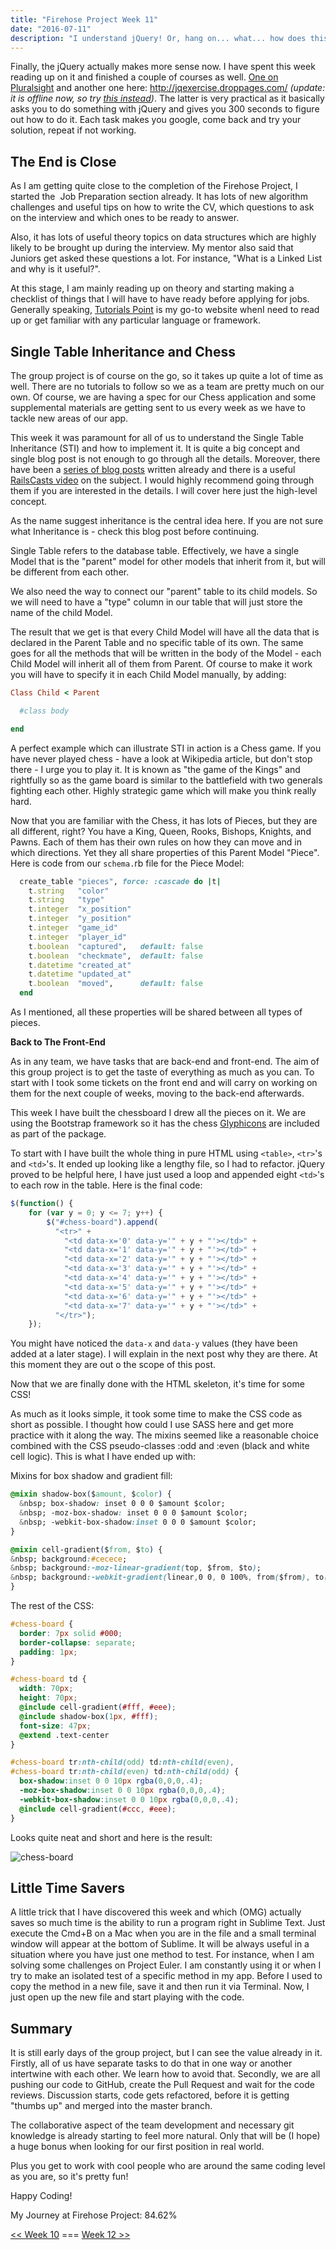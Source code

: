 ```yaml
---
title: "Firehose Project Week 11"
date: "2016-07-11"
description: "I understand jQuery! Or, hang on... what... how does this even work?"
---
```


Finally, the jQuery actually makes more sense now. I have spent this week reading up on it and finished a couple of courses as well. [One on Pluralsight](https://www.pluralsight.com/courses/jquery-fundamentals) and another one here: <http://jqexercise.droppages.com/> _(update: it is offline now, so try [this instead](http://try.jquery.com/))_. The latter is very practical as it basically asks you to do something with jQuery and gives you 300 seconds to figure out how to do it. Each task makes you google, come back and try your solution, repeat if not working.

## The End is Close

As I am getting quite close to the completion of the Firehose Project, I started the  Job Preparation section already. It has lots of new algorithm challenges and useful tips on how to write the CV, which questions to ask on the interview and which ones to be ready to answer.

Also, it has lots of useful theory topics on data structures which are highly likely to be brought up during the interview. My mentor also said that Juniors get asked these questions a lot. For instance, "What is a Linked List and why is it useful?".

At this stage, I am mainly reading up on theory and starting making a checklist of things that I will have to have ready before applying for jobs. Generally speaking, [Tutorials Point](http://www.tutorialspoint.com/) is my go-to website whenI need to read up or get familiar with any particular language or framework.

## Single Table Inheritance and Chess

The group project is of course on the go, so it takes up quite a lot of time as well. There are no tutorials to follow so we as a team are pretty much on our own. Of course, we are having a spec for our Chess application and some supplemental materials are getting sent to us every week as we have to tackle new areas of our app.

This week it was paramount for all of us to understand the Single Table Inheritance (STI) and how to implement it. It is quite a big concept and single blog post is not enough to go through all the details. Moreover, there have been a [series of blog posts](https://samurails.com/tutorial/single-table-inheritance-with-rails-4-part-1/) written already and there is a useful [RailsCasts video](https://www.youtube.com/watch?v=t8I4_8HcMPo) on the subject. I would highly recommend going through them if you are interested in the details. I will cover here just the high-level concept.

As the name suggest inheritance is the central idea here. If you are not sure what Inheritance is - check this blog post before continuing.

Single Table refers to the database table. Effectively, we have a single Model that is the "parent" model for other models that inherit from it, but will be different from each other.

We also need the way to connect our "parent" table to its child models. So we will need to have a "type" column in our table that will just store the name of the child Model.

The result that we get is that every Child Model will have all the data that is declared in the Parent Table and no specific table of its own. The same goes for all the methods that will be written in the body of the Model - each Child Model will inherit all of them from Parent. Of course to make it work you will have to specify it in each Child Model manually, by adding:

```ruby
Class Child < Parent

  #class body

end
```

A perfect example which can illustrate STI in action is a Chess game. If you have never played chess - have a look at Wikipedia article, but don't stop there - I urge you to play it. It is known as "the game of the Kings" and rightfully so as the game board is similar to the battlefield with two generals fighting each other. Highly strategic game which will make you think really hard.

Now that you are familiar with the Chess, it has lots of Pieces, but they are all different, right? You have a King, Queen, Rooks, Bishops, Knights, and Pawns. Each of them has their own rules on how they can move and in which directions. Yet they all share properties of this Parent Model "Piece". Here is code from our `schema.`rb file for the Piece Model:

```ruby
  create_table "pieces", force: :cascade do |t|
    t.string   "color"
    t.string   "type"
    t.integer  "x_position"
    t.integer  "y_position"
    t.integer  "game_id"
    t.integer  "player_id"
    t.boolean  "captured",   default: false
    t.boolean  "checkmate",  default: false
    t.datetime "created_at"
    t.datetime "updated_at"
    t.boolean  "moved",      default: false
  end
```

As I mentioned, all these properties will be shared between all types of pieces.

**Back to The Front-End**

As in any team, we have tasks that are back-end and front-end. The aim of this group project is to get the taste of everything as much as you can. To start with I took some tickets on the front end and will carry on working on them for the next couple of weeks, moving to the back-end afterwards.

This week I have built the chessboard I drew all the pieces on it. We are using the Bootstrap framework so it has the chess [Glyphicons](http://getbootstrap.com/components/#glyphicons) are included as part of the package.

To start with I have built the whole thing in pure HTML using `<table>`, `<tr>`'s and `<td>`'s. It ended up looking like a lengthy file, so I had to refactor. jQuery proved to be helpful here, I have just used a loop and appended eight `<td>`'s to each row in the table. Here is the final code:

```javascript
$(function() {
    for (var y = 0; y <= 7; y++) {
        $("#chess-board").append(
          "<tr>" +
            "<td data-x='0' data-y='" + y + "'></td>" +
            "<td data-x='1' data-y='" + y + "'></td>" +
            "<td data-x='2' data-y='" + y + "'></td>" +
            "<td data-x='3' data-y='" + y + "'></td>" +
            "<td data-x='4' data-y='" + y + "'></td>" +
            "<td data-x='5' data-y='" + y + "'></td>" +
            "<td data-x='6' data-y='" + y + "'></td>" +
            "<td data-x='7' data-y='" + y + "'></td>" +
          "</tr>");
    });
```

You might have noticed the `data-x` and `data-y` values (they have been added at a later stage). I will explain in the next post why they are there. At this moment they are out o the scope of this post.

Now that we are finally done with the HTML skeleton, it's time for some CSS!

As much as it looks simple, it took some time to make the CSS code as short as possible. I thought how could I use SASS here and get more practice with it along the way. The mixins seemed like a reasonable choice combined with the CSS pseudo-classes :odd and :even (black and white cell logic). This is what I have ended up with:

Mixins for box shadow and gradient fill:

```css
@mixin shadow-box($amount, $color) {
  &nbsp; box-shadow: inset 0 0 0 $amount $color;
  &nbsp; -moz-box-shadow: inset 0 0 0 $amount $color;
  &nbsp; -webkit-box-shadow:inset 0 0 0 $amount $color;
}

@mixin cell-gradient($from, $to) {
&nbsp; background:#cecece;
&nbsp; background:-moz-linear-gradient(top, $from, $to);
&nbsp; background:-webkit-gradient(linear,0 0, 0 100%, from($from), to($to));
}
```

The rest of the CSS:

```css
#chess-board {
  border: 7px solid #000;
  border-collapse: separate;
  padding: 1px;
}

#chess-board td {
  width: 70px;
  height: 70px;
  @include cell-gradient(#fff, #eee);
  @include shadow-box(1px, #fff);
  font-size: 47px;
  @extend .text-center
}

#chess-board tr:nth-child(odd) td:nth-child(even),
#chess-board tr:nth-child(even) td:nth-child(odd) {
  box-shadow:inset 0 0 10px rgba(0,0,0,.4);
  -moz-box-shadow:inset 0 0 10px rgba(0,0,0,.4);
  -webkit-box-shadow:inset 0 0 10px rgba(0,0,0,.4);
  @include cell-gradient(#ccc, #eee);
}
```

Looks quite neat and short and here is the result:

![chess-board](/images/chess-board-1024x819.png)

## Little Time Savers

A little trick that I have discovered this week and which (OMG) actually saves so much time is the ability to run a program right in Sublime Text. Just execute the Cmd+B on a Mac when you are in the file and a small terminal window will appear at the bottom of Sublime. It will be always useful in a situation where you have just one method to test. For instance, when I am solving some challenges on Project Euler. I am constantly using it or when I try to make an isolated test of a specific method in my app. Before I used to copy the method in a new file, save it and then run it via Terminal. Now, I just open up the new file and start playing with the code.

## Summary

It is still early days of the group project, but I can see the value already in it. Firstly, all of us have separate tasks to do that in one way or another intertwine with each other. We learn how to avoid that. Secondly, we are all pushing our code to GitHub, create the Pull Request and wait for the code reviews. Discussion starts, code gets refactored, before it is getting "thumbs up" and merged into the master branch.

The collaborative aspect of the team development and necessary git knowledge is already starting to feel more natural. Only that will be (I hope) a huge bonus when looking for our first position in real world.

Plus you get to work with cool people who are around the same coding level as you are, so it's pretty fun!

Happy Coding!

My Journey at Firehose Project: 84.62%

[<< Week 10](/posts/firehose-project-week-10) === [Week 12 >>](/posts/firehose-project-week-12)
